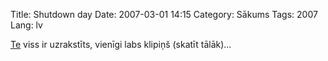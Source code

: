 Title: Shutdown day
Date: 2007-03-01 14:15
Category: Sākums
Tags: 2007
Lang: lv

[Te][1] viss ir uzrakstīts, vienīgi labs klipiņš (skatīt tālāk)...

  [1]: http://zparks.lv/lat/jaunumi/e_risinajumi/?doc=412
